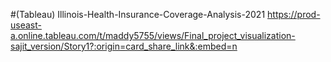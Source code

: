 #(Tableau) Illinois-Health-Insurance-Coverage-Analysis-2021
https://prod-useast-a.online.tableau.com/t/maddy5755/views/Final_project_visualization-sajit_version/Story1?:origin=card_share_link&:embed=n
